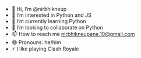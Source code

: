 - 👋 Hi, I’m @nirbhikneup
- 👀 I’m interested in Python and JS
- 🌱 I’m currently learning Python
- 💞️ I’m looking to collaborate on Python
- 📫 How to reach me nirbhikneupane.10@gmail.com
- 😄 Pronouns: he/him
- ⚡ I like playing Clash Royale

<!---
nirbhikneup/nirbhikneup is a ✨ special ✨ repository because its `README.md` (this file) appears on your GitHub profile.
You can click the Preview link to take a look at your changes.
--->
